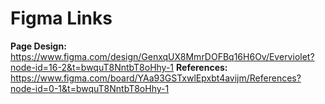 # Figma Links

**Page Design:** https://www.figma.com/design/GenxqUX8MmrDOFBq16H6Ov/Everviolet?node-id=16-2&t=bwquT8NntbT8oHhy-1
**References:** https://www.figma.com/board/YAa93GSTxwlEpxbt4avijm/References?node-id=0-1&t=bwquT8NntbT8oHhy-1
